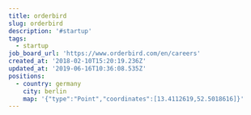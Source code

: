 ```yaml
---
title: orderbird
slug: orderbird
description: '#startup'
tags:
  - startup
job_board_url: 'https://www.orderbird.com/en/careers'
created_at: '2018-02-10T15:20:19.236Z'
updated_at: '2019-06-16T10:36:08.535Z'
positions:
  - country: germany
    city: berlin
    map: '{"type":"Point","coordinates":[13.4112619,52.5018616]}'
---
```


